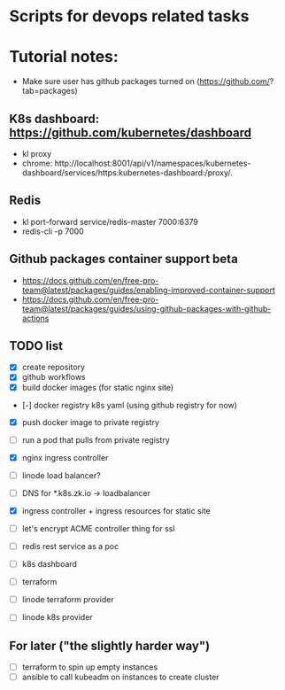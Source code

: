 # Scripts for devops related tasks

# Tutorial notes:
- Make sure user has github packages turned on (https://github.com/<user>?tab=packages)

## K8s dashboard: https://github.com/kubernetes/dashboard
- kl proxy
- chrome: http://localhost:8001/api/v1/namespaces/kubernetes-dashboard/services/https:kubernetes-dashboard:/proxy/.

## Redis
- kl port-forward service/redis-master 7000:6379
- redis-cli -p 7000

## Github packages container support beta
- https://docs.github.com/en/free-pro-team@latest/packages/guides/enabling-improved-container-support
- https://docs.github.com/en/free-pro-team@latest/packages/guides/using-github-packages-with-github-actions

## TODO list
- [x] create repository
- [x] github workflows
- [x] build docker images (for static nginx site)
- [-] docker registry k8s yaml (using github registry for now)
- [x] push docker image to private registry
- [ ] run a pod that pulls from private registry
- [x] nginx ingress controller
- [ ] linode load balancer?
- [ ] DNS for *.k8s.zk.io -> loadbalancer
- [x] ingress controller + ingress resources for static site
- [ ] let's encrypt ACME controller thing for ssl
- [ ] redis rest service as a poc
- [ ] k8s dashboard

- [ ] terraform
- [ ] linode terraform provider
- [ ] linode k8s provider


## For later ("the slightly harder way")
- [ ] terraform to spin up empty instances
- [ ] ansible to call kubeadm on instances to create cluster

